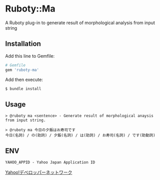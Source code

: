 # Ruboty::Ma
A Ruboty plug-in to generate result of morphological analysis from input string

## Installation
Add this line to Gemfile:
```ruby
# Gemfile
gem 'ruboty-ma'
```

Add then execute:
```ruby
$ bundle install
```

## Usage
```
> @ruboty ma <sentence> - Generate result of morphological anaysis from input string.

> @ruboty ma 今日の夕飯はお寿司です
今日(名詞) / の(助詞) / 夕飯(名詞) / は(助詞) / お寿司(名詞) / です(助動詞)
```

## ENV
```
YAHOO_APPID - Yahoo Japan Application ID
```
[Yahoo!デベロッパーネットワーク](http://developer.yahoo.co.jp/)
